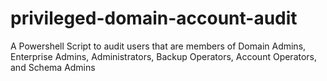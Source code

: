 # privileged-domain-account-audit
A Powershell Script to audit users that are members of Domain Admins, Enterprise Admins, Administrators, Backup Operators, Account Operators, and Schema Admins

